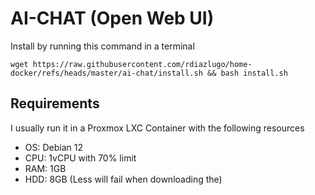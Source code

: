 # AI-CHAT (Open Web UI)

Install by running this command in a terminal

`wget https://raw.githubusercontent.com/rdiazlugo/home-docker/refs/heads/master/ai-chat/install.sh && bash install.sh`

## Requirements

I usually run it in a Proxmox LXC Container with the following resources
- OS: Debian 12
- CPU: 1vCPU with 70% limit
- RAM: 1GB
- HDD: 8GB (Less will fail when downloading the)
